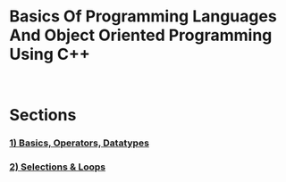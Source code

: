 # Basics Of Programming Languages And Object Oriented Programming Using C++
<br>
<h1><b> Sections<b></h1>
  <h3><a href="https://github.com/salihednr/CPP/tree/main/01_BASICS_OPERATORS_DATATYPE">1) Basics, Operators, Datatypes</a><h3>
  <h3><a href="https://github.com/salihednr/CPP/tree/main/SELECTION_LOOPS">2) Selections & Loops</a><h3>
